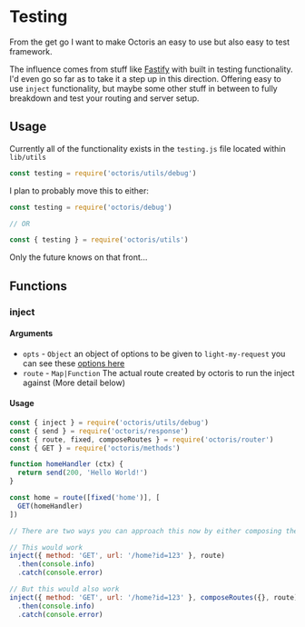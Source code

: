 # Testing

From the get go I want to make Octoris an easy to use but also easy to test framework.

The influence comes from stuff like [Fastify](https://www.fastify.io) with built in testing functionality. I'd even go so far as to take it a step up in this direction. Offering easy to use `inject` functionality, but maybe some other stuff in between to fully breakdown and test your routing and server setup.

## Usage

Currently all of the functionality exists in the `testing.js` file located within `lib/utils`

```js
const testing = require('octoris/utils/debug')
```

I plan to probably move this to either:

```js
const testing = require('octoris/debug')

// OR

const { testing } = require('octoris/utils')
```

Only the future knows on that front...

## Functions

### inject

#### Arguments

- `opts` - `Object` an object of options to be given to `light-my-request` you can see these [options here](https://github.com/fastify/light-my-request/blob/master/README.md#api)
- `route` - `Map|Function` The actual route created by octoris to run the inject against (More detail below)

#### Usage

```js
const { inject } = require('octoris/utils/debug')
const { send } = require('octoris/response')
const { route, fixed, composeRoutes } = require('octoris/router')
const { GET } = require('octoris/methods')

function homeHandler (ctx) {
  return send(200, 'Hello World!')
}

const home = route([fixed('home')], [
  GET(homeHandler)
])

// There are two ways you can approach this now by either composing the route or simply just sending it to inject

// This would work
inject({ method: 'GET', url: '/home?id=123' }, route)
  .then(console.info)
  .catch(console.error)

// But this would also work
inject({ method: 'GET', url: '/home?id=123' }, composeRoutes({}, route))
  .then(console.info)
  .catch(console.error)
```
